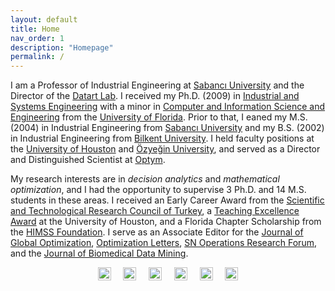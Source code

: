 ```yaml
---
layout: default
title: Home
nav_order: 1
description: "Homepage"
permalink: /
---
```


I am a Professor of Industrial Engineering at <a href="http://www.sabanciuniv.edu/en" target="_blank">Sabancı University</a> and the Director of the <a href="https://datart-lab.com" target="_blank">Datart Lab</a>. I received my Ph.D. (2009) in <a href="https://www.ise.ufl.edu" target="_blank">Industrial and Systems Engineering</a> with a minor in <a href="https://www.cise.ufl.edu" target="_blank">Computer and Information Science and Engineering</a> from the <a href="http://www.ufl.edu" target="_blank">University of Florida</a>. Prior to that, I eaned my M.S. (2004) in Industrial Engineering from <a href="http://www.sabanciuniv.edu.tr" target="_blank">Sabancı University</a> and my B.S. (2002) in Industrial Engineering from <a href="http://www.bilkent.edu.tr" target="_blank">Bilkent University</a>. I held faculty positions at the <a href="http://www.uh.edu" target="_blank">University of Houston</a> and <a href="http://www.ozyegin.edu.tr/en" target="_blank">Özyeğin University</a>, and served as a Director and Distinguished Scientist at <a href="https://optym.com/" target="_blank">Optym</a>.

My research interests are in <i>decision analytics</i> and <i>mathematical optimization</i>, and I had the opportunity to supervise 3 Ph.D. and 14 M.S. students in these areas. I received an Early Career Award from the <a href="https://www.tubitak.gov.tr" target="_blank">Scientific and Technological Research Council of Turkey</a>, a <a href="https://www.egr.uh.edu/news/201205/cullen-college-faculty-staff-honored-excellence" target="_blank">Teaching Excellence Award</a> at the University of Houston, and a Florida Chapter Scholarship from the <a href="https://www.himss.org" target="_blank">HIMSS Foundation</a>. I serve as an Associate Editor for the <a href="https://www.springer.com/journal/10898" target="_blank">Journal of Global Optimization</a>, <a href="https://www.springer.com/journal/11590" target="_blank">Optimization Letters</a>, <a href="https://www.springer.com/journal/43069" target="_blank">SN Operations Research Forum</a>, and the <a href="https://www.longdom.org/biomedical-data-mining.html" target="_blank">Journal of Biomedical Data Mining</a>.

<div style="text-align: center;">
  <a href="https://github.com/OEKundakcioglu/" target="_blank" class="image-link"><img src="../../assets/images/github.png" style="height:21px;" alt="Github"></a>
  &nbsp;&nbsp;&nbsp;
  <a href="https://scholar.google.com/citations?user=k6NTKvsAAAAJ&hl=en" target="_blank" class="image-link"><img src="../../assets/images/scholar.png" style="height:21px;" alt="Scholar"></a>
  &nbsp;&nbsp;&nbsp;
  <a href="https://www.linkedin.com/in/erhunkundakcioglu" target="_blank" class="image-link"><img src="../../assets/images/linkedin.png" style="height:21px;" alt="Linkedin"></a>
  &nbsp;&nbsp;&nbsp;
  <a href="https://publons.com/researcher/457748/o-erhun-kundakcioglu/" target="_blank" class="image-link"><img src="../../assets/images/publons.png" style="height:21px;" alt="Publons"></a>
  &nbsp;&nbsp;&nbsp;
  <a href="https://orcid.org/0000-0003-3033-0986" target="_blank" class="image-link"><img src="../../assets/images/orcid.png" style="height:21px;" alt="Orcid"></a>
  &nbsp;&nbsp;&nbsp;
  <a href="https://www.researchgate.net/profile/O_Kundakcioglu" target="_blank" class="image-link"><img src="../../assets/images/researchg.png" style="height:21px;" alt="Researchgate"></a>
</div>


